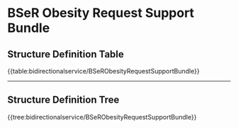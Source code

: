 # BSeR Obesity Request Support Bundle

## Structure Definition Table

{{table:bidirectionalservice/BSeRObesityRequestSupportBundle}}

---
## Structure Definition Tree

{{tree:bidirectionalservice/BSeRObesityRequestSupportBundle}}